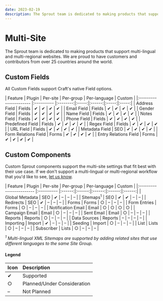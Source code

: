 ```yaml
---
date: 2023-02-19
description: The Sprout team is dedicated to making products that support multi-lingual and multi-regional websites.
---
```


# Multi-Site

The Sprout team is dedicated to making products that support multi-lingual and multi-regional websites. We are proud to have customers and contributors from over 25 countries around the world.

## Custom Fields

All Custom Fields support Craft's native Field options.

| Feature | Plugin | Per-site | Per-group | Per-language | Custom |
|:---------------------- |:---------- |:--------:|:-----:|:------:|:-----:|:-----:|
| Address Field | Fields | ✔ | ✔ | ✔ | ✔ |
| Email Field | Fields | ✔ | ✔ | ✔ | ✔ |
| Gender Field | Fields | ✔ | ✔ | ✔ | ✔ |
| Name Field | Fields | ✔ | ✔ | ✔ | ✔ |
| Notes Field | Fields | ✔ | ✔ | ✔ | ✔ |
| Phone Field | Fields | ✔ | ✔ | ✔ | ✔ |
| Predefined Field | Fields | ✔ | ✔ | ✔ | ✔ |
| Regex Field | Fields | ✔ | ✔ | ✔ | ✔ |
| URL Field | Fields | ✔ | ✔ | ✔ | ✔ |
| Metadata Field | SEO | ✔ | ✔ | ✔ | ✔ |
| Form Relations Field | Forms | ✔ | ✔ | ✔ | ✔ |
| Entry Relations Field | Forms | ✔ | ✔ | ✔ | ✔ |

## Custom Components

Custom Sprout components support the multi-site settings that fit best with their use case. If we don't support a multi-lingual or multi-regional workflow that you'd like to see, [let us know](./support/support.html#feature-requests).

| Feature | Plugin | Per-site | Per-group | Per-language | Custom |
|:------------------------ |:---------- |:------:|:------:|:------:|:------:|:------:|
| Global&nbsp;Metadata | SEO | ✔ | – | – | – |
| Sitemaps<sup>1</sup>     | SEO | ✔ | ✔ | – | – |
| Redirects | SEO | ✔ | – | – | – |
| Forms | Forms | ○ | – | – | – |
| Form Entries | Forms | ○ | – | – | – |
| Notification&nbsp;Email | Email | ○ | ○ | ○ | ○ |
| Campaign&nbsp;Email | Email | ○ | – | – | – |
| Sent&nbsp;Email | Email | ○ | – | – | – |
| Reports | Reports | ○ | – | – | – |
| Data&nbsp;Sources | Reports | – | – | – | – |
| Importing | Import | ✔ | – | – | – |
| Seeding | Import | ○ | – | – | – |
| List | Lists | ○ | – | – | – |
| Subscriber | Lists | ○ | – | – | – |

_<sup>1</sup> Multi-lingual XML Sitemaps are supported by adding related sites that use different languages to the same Site Group._

#### Legend

| Icon | Description |
|:---- |:----------- |
| ✔    | Supported   |
| ○    | Planned/Under Consideration |
| –    | Not Planned |







